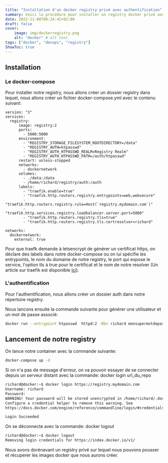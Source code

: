 ```yaml
---
title: "Installation d'un docker registry privé avec authentification"
summary: Voici la procédure pour installer un registry docker privé avec une authentification basique et sécurisé via des certificats https letsencrypt géré par traefik.
date: 2022-11-08T00:24:42+02:00
draft: false
cover:
    image: img/dockerregistry.png
    alt: "docker" # alt text
tags: ["docker", "devops", "registry"]
ShowToc: true
---
```


## Installation

### Le docker-compose

Pour installer notre registry, nous allons créer un dossier registry dans lequel, nous allons créer un fichier docker-compose.yml avec le contenu suivant:

```docker
version: "3"
services:
  registry:
      image: registry:2
      ports:
        - 5000:5000
      environment:
        - "REGISTRY_STORAGE_FILESYSTEM_ROOTDIRECTORY=/data"
        - "REGISTRY_AUTH=htpasswd"
        - "REGISTRY_AUTH_HTPASSWD_REALM=Registry Realm"
        - "REGISTRY_AUTH_HTPASSWD_PATH=/auth/htpasswd"
      restart: unless-stopped
      networks:
        - dockernetwork
      volumes:
        - ./data:/data
        - /home/richard/registry/auth:/auth
      labels:
        - "traefik.enable=true"
        - "traefik.http.routers.registry.entrypoints=web,websecure"
        - "traefik.http.routers.registry.rule=Host(`registry.mydomain.com`)"
        - "traefik.http.services.registry.loadbalancer.server.port=5000"
        - "traefik.http.routers.registry.tls=true"
        - "traefik.http.routers.registry.tls.certresolver=richard"

networks:
  dockernetwork:
    external: true
```

Pour que traefk demande à letsencrypt de générer un certificat https, on déclare des labels dans notre docker-compose ou on lui spécifie les entrypoints, le nom du domaine de notre registry, le port qui expose le service, l'option tls à true pour le certificat et le nom de notre resolver (Un article sur traefik est disponible [ici](https://blog.6adm.in/posts/traefik/)).

### L'authentification

Pour l'authentification, nous allons créer un dossier auth dans notre répertoire registry.

Nous lancons ensuite la commande suivante pour générer une utilisateur et un mot de passe associé:

```bash
docker run --entrypoint htpasswd  httpd:2 -Bbn richard monsupermotdepasse > auth/htpasswd
```

## Lancement de notre registry

On lance notre container avec la commande suivante:

```bash
docker-compose up -d
```
Si on n'a pas de message d'erreur, on va pouvoir essayer de se connecter depuis un serveur distant avec la commande: docker login url_du_repo

```bash
richard@docker:~$ docker login https://registry.mydomain.com
Username: richard
Password:
WARNING! Your password will be stored unencrypted in /home/richard/.docker/config.json.
Configure a credential helper to remove this warning. See
https://docs.docker.com/engine/reference/commandline/login/#credentials-store

Login Succeeded
```
On se déconnecte avec la commande: docker logout

```bash
richard@docker:~$ docker logout
Removing login credentials for https://index.docker.io/v1/
```

Nous avons dorénavant un registry privé sur lequel nous pouvons pousser et récuperer les images docker que nous aurons créer.

